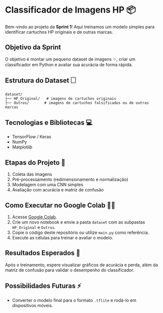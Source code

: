 # Classificador de Imagens HP 📦

Bem-vindo ao projeto da **Sprint 1**! Aqui treinamos um modelo simples para identificar cartuchos HP originais e de outras marcas.

## Objetivo da Sprint
O objetivo é montar um pequeno dataset de imagens ✨, criar um classificador em Python e avaliar sua acurácia de forma rápida.

## Estrutura do Dataset 🗌

```
dataset/
├── HP_Original/   # imagens de cartuchos originais
├── Outros/       # imagens de cartuchos falsificados ou de outras marcas
```

## Tecnologias e Bibliotecas 💻
- TensorFlow / Keras
- NumPy
- Matplotlib

## Etapas do Projeto 📝
1. Coleta das imagens
2. Pré-processamento (redimensionamento e normalização)
3. Modelagem com uma CNN simples
4. Avaliação com acurácia e matriz de confusão

## Como Executar no Google Colab 👨‍💻
1. Acesse [Google Colab](https://colab.research.google.com/).
2. Crie um novo notebook e envie a pasta `dataset` com as subpastas `HP_Original` e `Outros`.
3. Copie o código deste repositório ou utilize `main.py` como referência.
4. Execute as células para treinar e avaliar o modelo.

## Resultados Esperados 🎉
Após o treinamento, espere visualizar gráficos de acurácia e perda, além da matriz de confusão para validar o desempenho do classificador.

## Possibilidades Futuras ⚡
- Converter o modelo final para o formato `.tflite` e rodá-lo em dispositivos móveis.

